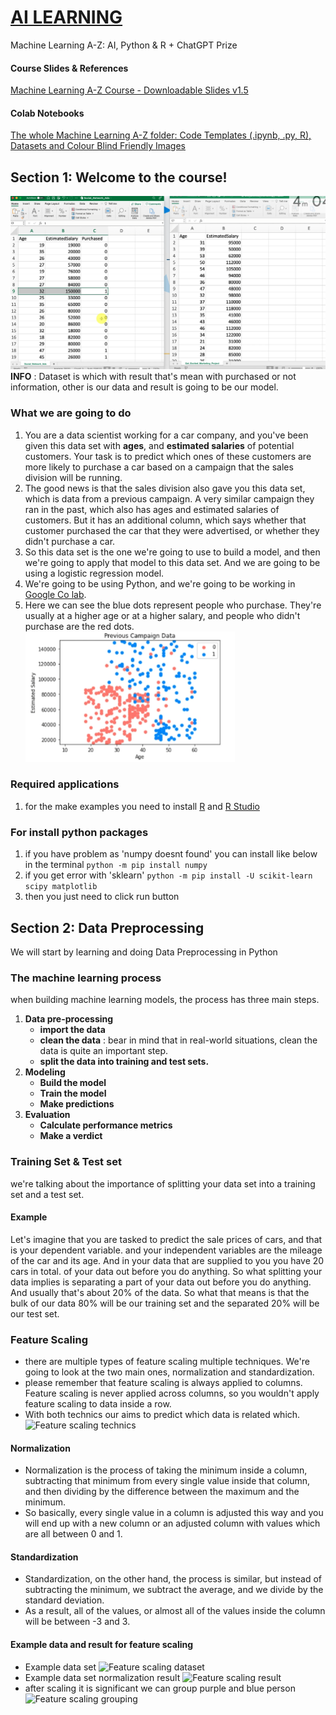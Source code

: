 # [AI LEARNING](https://www.superdatascience.com/pages/machine-learning)
Machine Learning A-Z: AI, Python & R + ChatGPT Prize
#### Course Slides & References
[Machine Learning A-Z Course - Downloadable Slides v1.5](https://sds-platform-private.s3-us-east-2.amazonaws.com/uploads/Machine-Learning-A-Z-Course-Downloadable-Slides-V1.5.pdf)
#### Colab Notebooks
[The whole Machine Learning A-Z folder: Code Templates (.ipynb, .py, R), Datasets and Colour Blind Friendly Images](https://sds-platform-private.s3-us-east-2.amazonaws.com/uploads/Machine-Learning-A-Z-Codes-Datasets.zip)

## Section 1: Welcome to the course!
![Model result](./SECTION-1/model_and_dataset.png)
**INFO** : Dataset is which with result that's mean with purchased or not information, other is our data and result is going to be our model.
### What we are going to do  
1. You are a data scientist working for a car company, and you've been given this data set with **ages**, and **estimated salaries** of potential customers. Your task is to predict which ones of these customers are more likely to purchase a car based on a campaign that the sales division will be running.
2. The good news is that the sales division also gave you this data set, which is data from a previous campaign. A very similar campaign they ran in the past, which also has ages and estimated salaries of customers. But it has an additional column, which says whether that customer purchased the car that they were advertised, or whether they didn't purchase a car.
3. So this data set is the one we're going to use to build a model, and then we're going to apply that model to this data set. And we are going to be using a logistic regression model.  
4. We're going to be using Python, and we're going to be working in [Google Co lab](https://colab.research.google.com/).
5. Here we can see the blue dots represent people who purchase. They're usually at a higher age or at a higher salary, and people who didn't purchase are the red dots.  
![Model result](./SECTION-1/SEC-1-MODEL-RESULT.png)

### Required applications
1. for the make examples you need to install [R](https://cran.r-project.org/) and [R Studio](https://posit.co/download/rstudio-desktop/)
### For install python packages
1. if you have problem as 'numpy doesnt found' you can install like below in the terminal
 ```python -m pip install numpy```
2. if you get error with 'sklearn'
```python -m pip install -U scikit-learn scipy matplotlib```
3. then you just need to click run button


## Section 2: Data Preprocessing
We will start by learning and doing Data Preprocessing in Python

### The machine learning process
when building machine learning models, the process has three main steps.

1. **Data pre-processing**
    * **import the data**
    * **clean the data** : bear in mind that in real-world situations, clean the data is quite an important step.
    * **split the data into training and test sets.**
2. **Modeling**
    * **Build the model**
    * **Train the model**
    * **Make predictions**
3. **Evaluation**
    * **Calculate performance metrics**
    * **Make a verdict**

### Training Set & Test set
 we're talking about the importance of splitting your data set into a training set and a test set.

#### Example
Let's imagine that you are tasked to predict the sale prices of cars, and that is your dependent variable. and your independent variables are the mileage of the car and its age. And in your data that are supplied to you you have 20 cars in total.
of your data out before you do anything.
So what splitting your data implies is separating a part of your data out before you do anything. And usually that's about 20% of the data. So what that means is that the bulk of our data  80% will be our training set and the separated 20% will be our test set.
### Feature Scaling 
* there are multiple types of feature scaling multiple techniques. We're going to look at the two main ones, normalization and standardization.
* please remember that feature scaling is always applied to columns. Feature scaling is never applied across columns, so you wouldn't apply feature scaling to data inside a row.
* With both technics our aims to predict which data is related which.
![Feature scaling technics](./SECTION-2/feature-scaling-technics.png)
#### Normalization
* Normalization is the process of taking the minimum inside a column, subtracting that minimum from every single value inside that column, and then dividing by the difference between the maximum and the minimum.
* So basically, every single value in a column is adjusted this way and you will end up with a new column or an adjusted column
with values which are all between 0 and 1.
#### Standardization
* Standardization, on the other hand, the process is similar, but instead of subtracting the minimum, we subtract the average,
and we divide by the standard deviation.
* As a result, all of the values, or almost all of the values inside the column will be between -3 and 3.
#### Example data and result for feature scaling 
* Example data set
![Feature scaling dataset](./SECTION-2/fs-dataset.png)
* Example data set normalization result
![Feature scaling result](./SECTION-2/fs-result.png)
* after scaling it is significant we can group purple and blue person 
![Feature scaling grouping](./SECTION-2/grouping.png)
